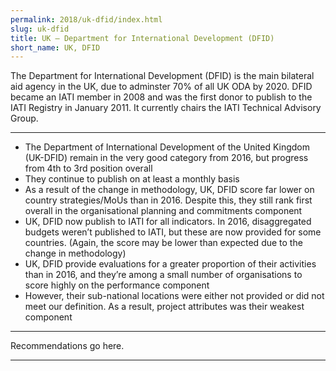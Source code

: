 ```yaml
---
permalink: 2018/uk-dfid/index.html
slug: uk-dfid
title: UK – Department for International Development (DFID)
short_name: UK, DFID
---
```


The Department for International Development (DFID) is the main bilateral aid agency in the UK, due to adminster 70% of all UK ODA by 2020. DFID became an IATI member in 2008 and was the first donor to publish to the IATI Registry in January 2011. It currently chairs the IATI Technical Advisory Group.

---

- The Department of International Development of the United Kingdom (UK-DFID) remain in the very good category from 2016, but progress from 4th to 3rd position overall
- They continue to publish on at least a monthly basis
- As a result of the change in methodology, UK, DFID score far lower on country strategies/MoUs than in 2016. Despite this, they still rank first overall in the organisational planning and commitments component
- UK, DFID now publish to IATI for all indicators. In 2016, disaggregated budgets weren’t published to IATI, but these are now provided for some countries. (Again, the score may be lower than expected due to the change in methodology)
- UK, DFID provide evaluations for a greater proportion of their activities than in 2016, and they’re among a small number of organisations to score highly on the performance component
- However, their sub-national locations were either not provided or did not meet our definition. As a result, project attributes was their weakest component

---

Recommendations go here.

---
